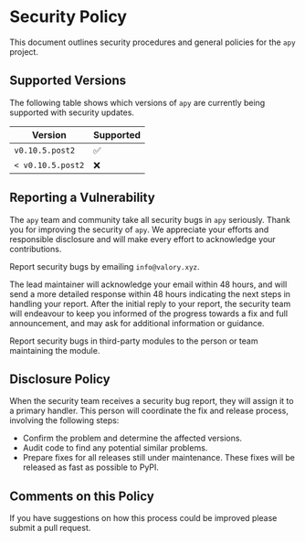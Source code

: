 # Security Policy

This document outlines security procedures and general policies for the `apy` project.

## Supported Versions

The following table shows which versions of `apy` are currently being supported with security updates.

| Version     | Supported          |
|-------------|--------------------|
| `v0.10.5.post2`   | :white_check_mark: |
| `< v0.10.5.post2` | :x:                |

## Reporting a Vulnerability

The `apy` team and community take all security bugs in `apy` seriously. Thank you for improving the security of `apy`. We appreciate your efforts and responsible disclosure and will make every effort to acknowledge your contributions.

Report security bugs by emailing `info@valory.xyz`.

The lead maintainer will acknowledge your email within 48 hours, and will send a more detailed response within 48 hours indicating the next steps in handling your report. After the initial reply to your report, the security team will endeavour to keep you informed of the progress towards a fix and full announcement, and may ask for additional information or guidance.

Report security bugs in third-party modules to the person or team maintaining the module.

## Disclosure Policy

When the security team receives a security bug report, they will assign it to a primary handler. This person will coordinate the fix and release process, involving the following steps:

- Confirm the problem and determine the affected versions.
- Audit code to find any potential similar problems.
- Prepare fixes for all releases still under maintenance. These fixes will be released as fast as possible to PyPI.

## Comments on this Policy

If you have suggestions on how this process could be improved please submit a pull request.
